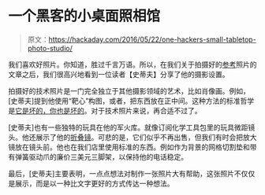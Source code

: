 # 一个黑客的小桌面照相馆

> 原文：<https://hackaday.com/2016/05/22/one-hackers-small-tabletop-photo-studio/>

我们喜欢好照片。你知道，胜过千言万语。所以，在我们关于拍摄好的[参考](http://hackaday.com/2016/05/06/up-your-cad-game-with-good-reference-photos/)照片的文章之后，我们很高兴地看到一位读者【史蒂夫】分享了他的摄影设置。

拍摄好的技术照片是一门完全独立于其他摄影领域的艺术，比如肖像画。例如，[史蒂夫]提到他使用“靶心”构图，或者，把东西放在正中间。这种方法的标准哲学是[它是坏的，你也是坏的](http://facweb.cs.depaul.edu/sgrais/composition.htm)。对于技术照片来说，再合适不过了。

[史蒂夫]也有一些独特的玩具在他的军火库。就像订阅化学工具包里的玩具微距镜头。他还展示了他的[折叠镜](http://hackaday.com/2014/03/14/foldscope-promises-microscopes-for-everyone/)。可悲的是，它们似乎不再出售，但我们有时会把放大镜放在镜头前。他也在我们店里使用标准的东西。例如作为背景的网格切割垫和带有弹簧驱动爪的廉价三美元三脚架，以保持他的电话稳定。

最后，[史蒂夫]主要表明，一点点想法对制作一张照片大有帮助，这张照片不仅仅是展示，而是以一种比文字更好的方式传达一种想法。